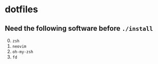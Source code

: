 # dotfiles

## Need the following software before `./install`

0. `zsh`
1. `neovim`
2. `oh-my-zsh`
3. `fd`
